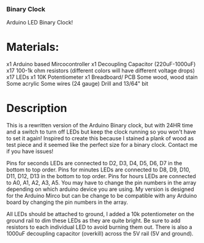 ### Binary Clock
Arduino LED Binary Clock!

# Materials:
x1 Arduino based Mircocontroller
x1 Decoupling Capacitor (220uF-1000uF)
x17 100-1k ohm resistors (different colors will have different voltage drops)
x17 LEDs
x1 10K Potentiometer
x1 Breadboard/ PCB
Some wood, wood stain
Some acrylic
Some wires (24 gauge)
Drill and 13/64" bit
  
# Description
This is a rewritten version of the Arduino Binary clock, but with 24HR time and a switch to turn off LEDs but keep the clock running so you won't have to set it again! Inspired to create this because I stained a plank of wood as test piece and it seemed like the perfect size for a binary clock. Contact me if you have issues!

Pins for seconds LEDs are connected to D2, D3, D4, D5, D6, D7 in the bottom to top order. 
Pins for minutes LEDs are connected to D8, D9, D10, D11, D12, D13 in the bottom to top order.
Pins for hours LEDs are connected to A0, A1, A2, A3, A5. You may have to change the pin numbers in the array depending on which arduino device you are using. My version is designed for the Arduino Mirco but can be change to be compatible with any Arduino board by changing the pin numbers in the array. 

All LEDs should be attached to ground, I added a 10k potentiometer on the ground rail to dim these LEDs as they are quite bright. Be sure to add resistors to each individual LED to avoid burning them out. There is also a 1000uF decoupling capacitor (overkill) across the 5V rail (5V and ground).
